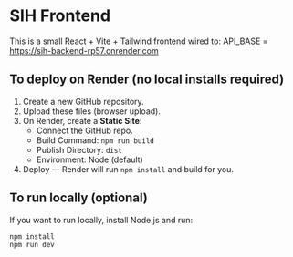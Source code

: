# SIH Frontend

This is a small React + Vite + Tailwind frontend wired to:
API_BASE = https://sih-backend-rp57.onrender.com

## To deploy on Render (no local installs required)
1. Create a new GitHub repository.
2. Upload these files (browser upload).
3. On Render, create a **Static Site**:
   - Connect the GitHub repo.
   - Build Command: `npm run build`
   - Publish Directory: `dist`
   - Environment: Node (default)
4. Deploy — Render will run `npm install` and build for you.

## To run locally (optional)
If you want to run locally, install Node.js and run:
```
npm install
npm run dev
```

